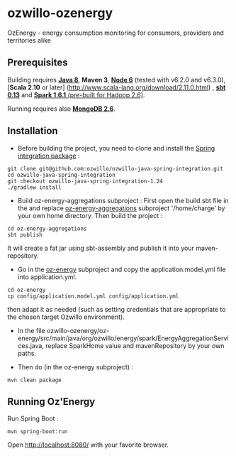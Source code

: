 # ozwillo-ozenergy
OzEnergy - energy consumption monitoring for consumers, providers and territories alike

## Prerequisites

Building requires [**Java 8**](http://www.oracle.com/technetwork/java/javase/downloads/jdk8-downloads-2133151.html), **Maven 3**, [**Node 6**](https://nodejs.org/en/download/releases/) (tested with v6.2.0 and v6.3.0), [**Scala 2.10** or later] (http://www.scala-lang.org/download/2.11.0.html) , [**sbt 0.13**](http://www.scala-sbt.org/0.13/docs/Setup.html) and [**Spark 1.6.1** (pre-built for Hadoop 2.6)](http://spark.apache.org/downloads.html).

Running requires also [**MongoDB 2.6**](https://docs.mongodb.com/v2.6/installation/).

## Installation

* Before building the project, you need to clone and install the [Spring integration package](https://github.com/ozwillo/ozwillo-java-spring-integration) :

```
git clone git@github.com:ozwillo/ozwillo-java-spring-integration.git
cd ozwillo-java-spring-integration
git checkout ozwillo-java-spring-integration-1.24
./gradlew install
```

* Build oz-energy-aggregations subproject :
First open the build.sbt file in the and replace [oz-energy-aggregations](https://github.com/ozwillo/ozwillo-ozenergy/tree/master/oz-energy-aggregations) subproject '/home/charge' by your own home directory.
Then build the project :

```
cd oz-energy-aggregations
sbt publish
```
It will create a fat jar using sbt-assembly and publish it into your maven-repository.

* Go in the [oz-energy](https://github.com/ozwillo/ozwillo-ozenergy/tree/master/oz-energy) subproject and copy the application.model.yml file into application.yml.

```
cd oz-energy
cp config/application.model.yml config/application.yml
```
then adapt it as needed (such as setting credentials that are appropriate to the chosen target Ozwillo environment).

* In the file ozwillo-ozenergy/oz-energy/src/main/java/org/ozwillo/energy/spark/EnergyAggregationServices.java, replace SparkHome value and mavenRepository by your own paths.

* Then do (in the oz-energy subproject) : 

```
mvn clean package 
```

## Running Oz'Energy 

Run Spring Boot :

```
mvn spring-boot:run
```

Open [http://localhost:8080/](http://localhost:8080/) with your favorite browser.
